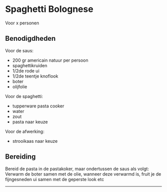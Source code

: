 # Spaghetti Bolognese

Voor x personen

## Benodigdheden

Voor de saus:
- 200 gr americain natuur per persoon
- spaghettikruiden
- 1/2de rode ui
- 1/2de teentje knoflook
- boter
- olijfolie



Voor de spaghetti:
- tupperware pasta cooker
- water
- zout
- pasta naar keuze

Voor de afwerking:
- strooikaas naar keuze

## Bereiding
Bereid de pasta in de pastakoker, maar ondertussen de saus als volgt:
Verwarm de boter samen met de olie, wanneer deze verwarmd is, fruit je de fijngesneden ui samen met de geperste look
etc



---
